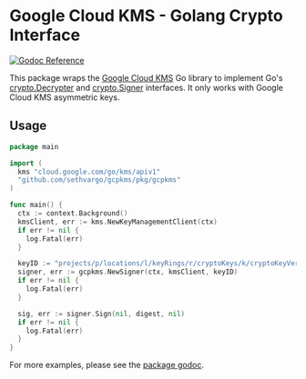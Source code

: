 # Google Cloud KMS - Golang Crypto Interface

[![Godoc Reference](https://img.shields.io/badge/godoc-Reference-blue.svg?style=flat-square)][godoc]

This package wraps the [Google Cloud KMS][cloud-kms] Go library to implement
Go's [crypto.Decrypter][crypto.decrypter] and [crypto.Signer][crypto.signer]
interfaces. It only works with Google Cloud KMS asymmetric keys.

## Usage

```go
package main

import (
  kms "cloud.google.com/go/kms/apiv1"
  "github.com/sethvargo/gcpkms/pkg/gcpkms"
)

func main() {
  ctx := context.Background()
  kmsClient, err := kms.NewKeyManagementClient(ctx)
  if err != nil {
    log.Fatal(err)
  }

  keyID := "projects/p/locations/l/keyRings/r/cryptoKeys/k/cryptoKeyVersions/1"
  signer, err := gcpkms.NewSigner(ctx, kmsClient, keyID)
  if err != nil {
    log.Fatal(err)
  }

  sig, err := signer.Sign(nil, digest, nil)
  if err != nil {
    log.Fatal(err)
  }
}
```

For more examples, please see the [package godoc][godoc].

[cloud-kms]: https://cloud.google.com/kms
[crypto.decrypter]: https://golang.org/pkg/crypto/#Decrypter
[crypto.signer]: https://golang.org/pkg/crypto/#Signer
[godoc]: https://pkg.go.dev/github.com/sethvargo/go-gcpkms
